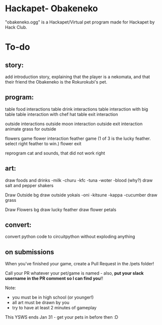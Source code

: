 # Hackapet- Obakeneko
"obakeneko.ogg" is a Hackapet/Virtual pet program made for Hackapet by Hack Club. 

# To-do
## story:
add introduction story, explaining that the player is a
nekomata, and that their friend the Obakeneko is the Rokurokubi's pet. 

## program:
table food interactions
table drink interactions
table interaction with big table
table interaction with chef hat
table exit interaction

outside interactions
outside moon interaction
outside exit interaction
animate grass for outside

flowers game
flower interaction
feather game (1 of 3 is the lucky feather. select right feather to win.)
flower exit

reprogram cat and sounds, that did not work right

## art:
draw foods and drinks
-milk
-churu
-kfc
-tuna
-woter
-blood (why?)
draw salt and pepper shakers

Draw Outside bg
draw outside yokais
-oni
-kitsune
-kappa
-cucumber
draw grass

Draw Flowers bg
draw lucky feather
draw flower petals

## convert:
convert python code to circuitpython without exploding anything

## on submissions

When you've finished your game, create a Pull Request in the /pets folder! 

Call your PR whatever your pet/game is named - also, **put your slack username in the PR comment so I can find you**!!

Note:
- you must be in high school (or younger!)
- all art must be drawn by you
- try to have at least 2 minutes of gameplay

This YSWS ends Jan 31 - get your pets in before then :D
